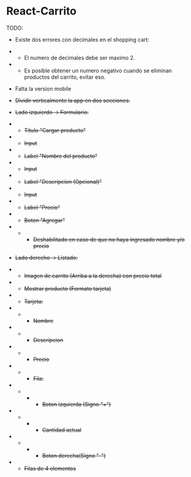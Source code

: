 # React-Carrito

TODO:

- Existe dos errores con decimales en el shopping cart:
- - El numero de decimales debe ser maximo 2.
- - Es posible obtener un numero negativo cuando se eliminan productos del carrito, evitar eso.
- Falta la version mobile

- ~~Dividir verticalmente la app en dos secciones.~~
- ~~Lado izquierdo -> Formulario:~~
- - ~~Titulo "Cargar producto"~~
- - ~~Input~~
- - ~~Label "Nombre del producto"~~
- - ~~Input~~
- - ~~Label "Descripcion (Opcional)"~~
- - ~~Input~~
- - ~~Label "Precio"~~
- - ~~Boton "Agregar"~~
- - - ~~Deshabilitado en caso de que no haya ingresado nombre y/o precio~~
- ~~Lado derecho -> Listado:~~
- - ~~Imagen de carrito (Arriba a la derecha) con precio total~~
- - ~~Mostrar producto (Formato tarjeta)~~
- - ~~Tarjeta:~~
- - - ~~Nombre~~
- - - ~~Descripcion~~
- - - ~~Precio~~
- - - ~~Fila:~~
- - - - ~~Boton izquierda (Signo "+")~~
- - - - ~~Cantidad actual~~
- - - - ~~Boton derecha(Signo "-")~~
- - ~~Filas de 4 elementos~~
